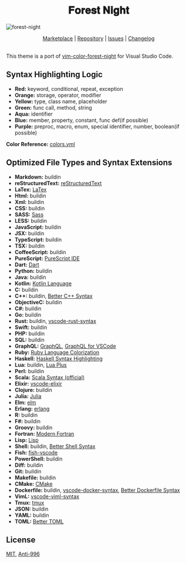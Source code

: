 <h1 align="center">
𝐅𝐨𝐫𝐞𝐬𝐭 𝐍𝐢𝐠𝐡𝐭
</h1>

![forest-night](https://user-images.githubusercontent.com/37491630/64092807-ba16ba80-cd45-11e9-85da-e92b8f1b2d1e.png)

<p align="center">
  <a href="https://marketplace.visualstudio.com/items?itemName=sainnhe.forest-theme">Marketplace</a> |
  <a href="https://github.com/sainnhe/forest-night-vscode">Repository</a> |
  <a href="https://github.com/sainnhe/forest-night-vscode/issues">Issues</a> |
  <a href="https://github.com/sainnhe/forest-night-vscode/blob/master/CHANGELOG.md">Changelog</a>
  <br><br>
</p>

This theme is a port of [vim-color-forest-night](https://github.com/sainnhe/vim-color-forest-night) for Visual Studio Code.

## Syntax Highlighting Logic

- **Red:** keyword, conditional, repeat, exception
- **Orange:** storage, operator, modifier
- **Yellow:** type, class name, placeholder
- **Green:** func call, method, string
- **Aqua:** identifier
- **Blue:** member, property, constant, func def(if possible)
- **Purple:** preproc, macro, enum, special identifier, number, boolean(if possible)

**Color Reference:** [colors.yml](https://github.com/sainnhe/forest-theme-vscode/blob/master/colors.yml)

## Optimized File Types and Syntax Extensions

- **Markdown:** buildin
- **reStructuredText:** [reStructuredText](https://marketplace.visualstudio.com/items?itemName=lextudio.restructuredtext)
- **LaTex:** [LaTex](https://marketplace.visualstudio.com/items?itemName=torn4dom4n.latex-support)
- **Html:** buildin
- **Xml:** buildin
- **CSS:** buildin
- **SASS:** [Sass](https://marketplace.visualstudio.com/items?itemName=Syler.sass-indented)
- **LESS:** buildin
- **JavaScript:** buildin
- **JSX:** buildin
- **TypeScript:** buildin
- **TSX:** buildin
- **CoffeeScript:** buildin
- **PureScript:** [PureScript IDE](https://marketplace.visualstudio.com/items?itemName=nwolverson.ide-purescript)
- **Dart:** [Dart](https://marketplace.visualstudio.com/items?itemName=Dart-Code.dart-code)
- **Python:** buildin
- **Java:** buildin
- **Kotlin:** [Kotlin Language](https://marketplace.visualstudio.com/items?itemName=mathiasfrohlich.Kotlin)
- **C:** buildin
- **C++:** buildin, [Better C++ Syntax](https://marketplace.visualstudio.com/items?itemName=jeff-hykin.better-cpp-syntax)
- **ObjectiveC:** buildin
- **C#:** buildin
- **Go:** buildin
- **Rust:** buildin, [vscode-rust-syntax](https://marketplace.visualstudio.com/items?itemName=dunstontc.vscode-rust-syntax)
- **Swift:** buildin
- **PHP:** buildin
- **SQL:** buildin
- **GraphQL:** [GraphQL](https://marketplace.visualstudio.com/items?itemName=Prisma.vscode-graphql), [GraphQL for VSCode](https://marketplace.visualstudio.com/items?itemName=kumar-harsh.graphql-for-vscode)
- **Ruby:** [Ruby Language Colorization](https://marketplace.visualstudio.com/items?itemName=groksrc.ruby)
- **Haskell:** [Haskell Syntax Highlighting](https://marketplace.visualstudio.com/items?itemName=justusadam.language-haskell)
- **Lua:** buildin, [Lua Plus](https://marketplace.visualstudio.com/items?itemName=jep-a.lua-plus)
- **Perl:** buildin
- **Scala:** [Scala Syntax (official)](https://marketplace.visualstudio.com/items?itemName=scala-lang.scala)
- **Elixir:** [vscode-elixir](https://marketplace.visualstudio.com/items?itemName=mjmcloug.vscode-elixir)
- **Clojure:** buildin
- **Julia:** [Julia](https://marketplace.visualstudio.com/items?itemName=julialang.language-julia)
- **Elm:** [elm](https://marketplace.visualstudio.com/items?itemName=sbrink.elm)
- **Erlang:** [erlang](https://marketplace.visualstudio.com/items?itemName=pgourlain.erlang)
- **R:** buildin
- **F#:** buildin
- **Groovy:** buildin
- **Fortran:** [Modern Fortran](https://marketplace.visualstudio.com/items?itemName=krvajalm.linter-gfortran)
- **Lisp:** [Lisp](https://marketplace.visualstudio.com/items?itemName=mattn.Lisp)
- **Shell:** buildin, [Better Shell Syntax](https://marketplace.visualstudio.com/items?itemName=jeff-hykin.better-shellscript-syntax)
- **Fish:** [fish-vscode](https://marketplace.visualstudio.com/items?itemName=skyapps.fish-vscode)
- **PowerShell:** buildin
- **Diff:** buildin
- **Git:** buildin
- **Makefile:** buildin
- **CMake:** [CMake](https://marketplace.visualstudio.com/items?itemName=twxs.cmake)
- **Dockerfile:** buildin, [vscode-docker-syntax](https://marketplace.visualstudio.com/items?itemName=dunstontc.vscode-docker-syntax), [Better Dockerfile Syntax](https://marketplace.visualstudio.com/items?itemName=jeff-hykin.better-dockerfile-syntax)
- **VimL:** [vscode-viml-syntax](https://marketplace.visualstudio.com/items?itemName=dunstontc.viml)
- **Tmux:** [tmux](https://marketplace.visualstudio.com/items?itemName=malmaud.tmux)
- **JSON:** buildin
- **YAML:** buildin
- **TOML:** [Better TOML](https://marketplace.visualstudio.com/items?itemName=bungcip.better-toml)

## License

[MIT](https://github.com/sainnhe/forest-theme-vscode/blob/master/LICENSE), [Anti-996](https://github.com/sainnhe/forest-theme-vscode/blob/master/Anti-996-LICENSE)
